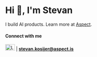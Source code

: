 <h1>Hi 👋, I'm Stevan</h1>
<p>I build AI products. Learn more at <a href="https://www.aspect.is">Aspect</a>.</p>

<h4>Connect with me</h4>
<p>
  <a href="https://linkedin.com/in/stkosijer" target="_blank"><img src="https://raw.githubusercontent.com/rahuldkjain/github-profile-readme-generator/master/src/images/icons/Social/linked-in-alt.svg" alt="LinkedIn" height="20" width="30" /></a> | 
  <strong><a href="mailto:stevan.kosijer@aspect.is">stevan.kosijer@aspect.is</a></strong>
</p>
